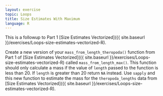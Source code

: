 ```yaml
---
layout: exercise
topic: Loops
title: Size Estimates With Maximum
language: R
---
```


This is a followup to Part 1 [Size Estimates Vectorized]({{ site.baseurl }}/exercises/Loops-size-estimates-vectorized-R).

Create a new version of your `mass_from_length_theropoda()` function from Part 1 of [Size Estimates Vectorized]({{ site.baseurl }}/exercises/Loops-size-estimates-vectorized-R) called `mass_from_length_max()`. This function should only calculate a mass if the value of `length` passed to the function is less than 20. If `length` is greater than 20 return `NA` instead. Use `sapply` and this new function to estimate the mass for the `theropoda_lengths` data from [Size Estimates Vectorized]({{ site.baseurl }}/exercises/Loops-size-estimates-vectorized-R).